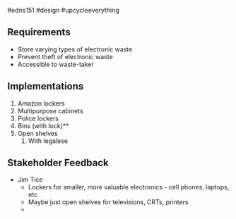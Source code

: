 #edns151 #design #upcycleeverything 


## Requirements
- Store varying types of electronic waste
- Prevent theft of electronic waste
- Accessible to waste-taker
## Implementations
1. Amazon lockers
2. Multipurpose cabinets
3. Police lockers
4. Bins (with lock)**
5. Open shelves
	1. With legalese




## Stakeholder Feedback
- Jim Tice
	- Lockers for smaller, more valuable electronics - cell phones, laptops, etc
	- Maybe just open shelves for televisions, CRTs, printers
	- 